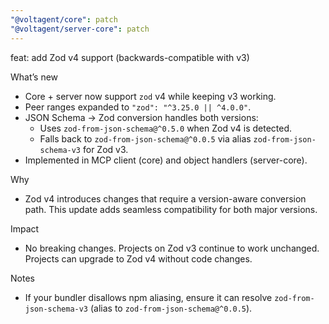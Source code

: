 ```yaml
---
"@voltagent/core": patch
"@voltagent/server-core": patch
---
```


feat: add Zod v4 support (backwards-compatible with v3)

What’s new

- Core + server now support `zod` v4 while keeping v3 working.
- Peer ranges expanded to `"zod": "^3.25.0 || ^4.0.0"`.
- JSON Schema → Zod conversion handles both versions:
  - Uses `zod-from-json-schema@^0.5.0` when Zod v4 is detected.
  - Falls back to `zod-from-json-schema@^0.0.5` via alias `zod-from-json-schema-v3` for Zod v3.
- Implemented in MCP client (core) and object handlers (server-core).

Why

- Zod v4 introduces changes that require a version-aware conversion path. This update adds seamless compatibility for both major versions.

Impact

- No breaking changes. Projects on Zod v3 continue to work unchanged. Projects can upgrade to Zod v4 without code changes.

Notes

- If your bundler disallows npm aliasing, ensure it can resolve `zod-from-json-schema-v3` (alias to `zod-from-json-schema@^0.0.5`).
